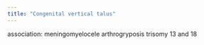 ```yaml
---
title: "Congenital vertical talus"
---
```

association:
meningomyelocele
arthrogryposis
trisomy 13 and 18

